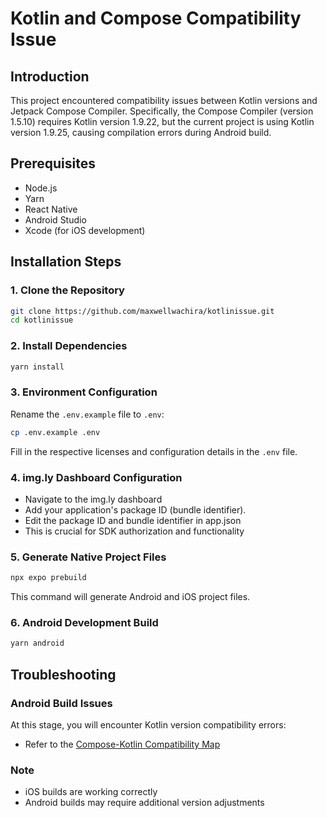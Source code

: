 # Kotlin and Compose Compatibility Issue

## Introduction
This project encountered compatibility issues between Kotlin versions and Jetpack Compose Compiler. Specifically, the Compose Compiler (version 1.5.10) requires Kotlin version 1.9.22, but the current project is using Kotlin version 1.9.25, causing compilation errors during Android build.

## Prerequisites
- Node.js
- Yarn
- React Native
- Android Studio
- Xcode (for iOS development)

## Installation Steps

### 1. Clone the Repository
```bash
git clone https://github.com/maxwellwachira/kotlinissue.git
cd kotlinissue
```

### 2. Install Dependencies
```bash
yarn install
```

### 3. Environment Configuration
Rename the `.env.example` file to `.env`:
```bash
cp .env.example .env
```
Fill in the respective licenses and configuration details in the `.env` file.

### 4. img.ly Dashboard Configuration
- Navigate to the img.ly dashboard
- Add your application's package ID (bundle identifier). 
- Edit the package ID and bundle identifier in app.json
- This is crucial for SDK authorization and functionality

### 5. Generate Native Project Files
```bash
npx expo prebuild
```
This command will generate Android and iOS project files.

### 6. Android Development Build
```bash
yarn android
```

## Troubleshooting

### Android Build Issues
At this stage, you will encounter Kotlin version compatibility errors:
- Refer to the [Compose-Kotlin Compatibility Map](https://developer.android.com/jetpack/androidx/releases/compose-kotlin)

### Note
- iOS builds are working correctly
- Android builds may require additional version adjustments
